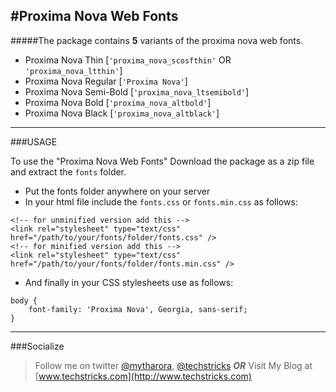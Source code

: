 #Proxima Nova Web Fonts
-----------------------

#####The package contains **5** variants of the proxima nova web fonts.


 - Proxima Nova Thin [`'proxima_nova_scosfthin'` OR `'proxima_nova_ltthin'`]
 - Proxima Nova Regular [`'Proxima Nova'`]
 - Proxima Nova Semi-Bold [`'proxima_nova_ltsemibold'`]
 - Proxima Nova Bold [`'proxima_nova_altbold'`]
 - Proxima Nova Black [`'proxima_nova_altblack'`]
-----------

###USAGE

To use the "Proxima Nova Web Fonts" Download the package as a zip file and extract the `fonts` folder.

 - Put the fonts folder anywhere on your server
 - In your html file include the `fonts.css` or `fonts.min.css` as follows:
```
<!-- for unminified version add this -->
<link rel="stylesheet" type="text/css" href="/path/to/your/fonts/folder/fonts.css" />
<!-- for minified version add this -->
<link rel="stylesheet" type="text/css" href="/path/to/your/fonts/folder/fonts.min.css" />
```

 - And finally in your CSS stylesheets use as follows:
```
body {
    font-family: 'Proxima Nova', Georgia, sans-serif;
}
```
--------------

###Socialize
>Follow me on twitter [@mytharora](), [@techstricks]() ***OR***
>Visit My Blog at [www.techstricks.com](http://www.techstricks.com)
